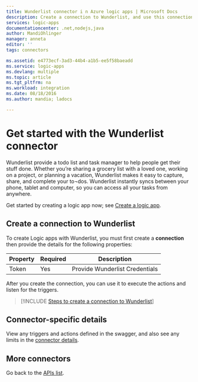 ```yaml
---
title: Wunderlist connector i n Azure logic apps | Microsoft Docs
description: Create a connection to Wunderlist, and use this connection to build your workflow in logic apps.
services: logic-apps
documentationcenter: .net,nodejs,java
author: MandiOhlinger
manager: anneta
editor: ''
tags: connectors

ms.assetid: e4773ecf-3ad3-44b4-a1b5-ee5f58baeadd
ms.service: logic-apps
ms.devlang: multiple
ms.topic: article
ms.tgt_pltfrm: na
ms.workload: integration
ms.date: 08/18/2016
ms.author: mandia; ladocs

---
```

# Get started with the Wunderlist connector
Wunderlist provide a todo list and task manager to help people get their stuff done.  Whether you’re sharing a grocery list with a loved one, working on a project, or planning a vacation, Wunderlist makes it easy to capture, share, and complete your to¬dos. Wunderlist instantly syncs between your phone, tablet and computer, so you can access all your tasks from anywhere.

Get started by creating a logic app now; see [Create a logic app](../logic-apps/quickstart-create-first-logic-app-workflow.md).

## Create a connection to Wunderlist
To create Logic apps with Wunderlist, you must first create a **connection** then provide the details for the following properties:

| Property | Required | Description |
| --- | --- | --- |
| Token |Yes |Provide Wunderlist Credentials |

After you create the connection, you can use it to execute the actions and listen for the triggers.

> [!INCLUDE [Steps to create a connection to Wunderlist](../../includes/connectors-create-api-wunderlist.md)]

## Connector-specific details

View any triggers and actions defined in the swagger, and also see any limits in the [connector details](/connectors/wunderlist/).

## More connectors
Go back to the [APIs list](apis-list.md).